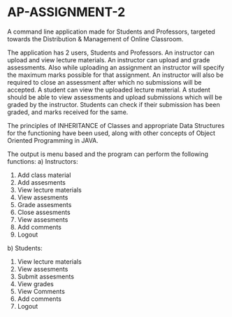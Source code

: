 # AP-ASSIGNMENT-2
A command line application made for Students and Professors, targeted towards the Distribution &amp; Management of Online Classroom.

The application has 2 users, Students and Professors. An instructor can upload and view lecture materials. An instructor can upload and grade assessments.
Also while uploading an assignment an instructor will specify the maximum marks possible for that assignment. An instructor will also be required to close an 
assessment after which no submissions will be accepted. A student can view the uploaded lecture material. A student should be able to view assessments and 
upload submissions which will be graded by the instructor. Students can check if their submission has been graded, and marks received for the same.

The principles of INHERITANCE of Classes and appropriate Data Structures for the functioning have been used, along with other concepts of Object Oriented Programming 
in JAVA.

The output is menu based and the program can perform the following functions:
a) Instructors:
  1) Add class material
  2) Add assesments
  3) View lecture materials
  4) View assesments
  5) Grade assesments
  6) Close assesments
  7) View assesments
  8) Add comments
  9) Logout
  
b) Students:
  1) View lecture materials
  2) View assesments
  3) Submit assesments
  4) View grades
  5) View Comments
  6) Add comments
  7) Logout
